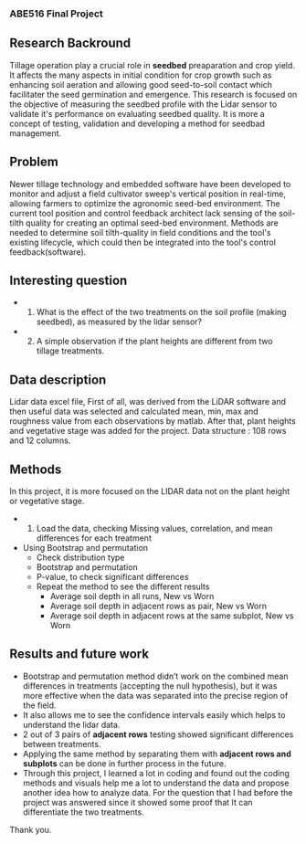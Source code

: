 

### ABE516 Final Project


## Research Backround

Tillage operation play a crucial role in **seedbed** preaparation and crop yield. It affects the many aspects in initial condition for crop growth such as enhancing soil aeration and allowing good seed-to-soil contact which facilitater the seed germination and emergence. This research is focused on the objective of measuring the seedbed profile with the Lidar sensor to validate it's performance on evaluating seedbed quality. It is more a concept of testing, validation and developing a method for seedbad management.

## Problem

Newer tillage technology and embedded software have been developed to monitor and adjust a field cultivator sweep's vertical position in real-time, allowing farmers to optimize the agronomic seed-bed environment. The current tool position and control feedback architect lack sensing of the soil-tilth quality for creating an optimal seed-bed environment. Methods are needed to determine soil tilth-quality in field conditions and the tool's existing lifecycle, which could then be integrated into the tool's control feedback(software).

## Interesting question

* 1. What is the effect of the two treatments on the soil profile (making seedbed), as measured by the lidar sensor? 
* 2. A simple observation if the plant heights are different from two tillage treatments.


## Data description
Lidar data excel file, First of all, was derived from the LiDAR software and then useful data was selected and calculated mean, min, max and roughness value from each observations by matlab. After that, plant heights and vegetative stage was added for the project. Data structure : 108 rows and 12 columns.

## Methods
In this project, it is more focused on the LIDAR data not on the plant height or vegetative stage.
* 1. Load the data, checking Missing values, correlation, and mean differences for each treatment
* Using Bootstrap and permutation
  * Check distribution type
  * Bootstrap and permutation
  * P-value, to check significant differences
  * Repeat the method to see the different results
    * Average soil depth in all runs, New vs Worn
    * Average soil depth in adjacent rows as pair, New vs Worn
    * Average soil depth in adjacent rows at the same subplot, New vs Worn

## Results and future work
* Bootstrap and permutation method didn’t work on the combined mean differences in treatments (accepting the null hypothesis), but it was more effective when the data was separated into the precise region of the field.
* It also allows me to see the confidence intervals easily which helps to understand the lidar data.
* 2 out of 3 pairs of **adjacent rows** testing showed significant differences between treatments.
* Applying the same method by separating them with **adjacent rows and subplots** can be done in further process in the future.
* Through this project, I learned a lot in coding and found out the coding methods and visuals help me a lot to understand the data and propose another idea how to analyze data. For the question that I had before the project was answered since it showed some proof that It can differentiate the two treatments.
 
Thank you.
